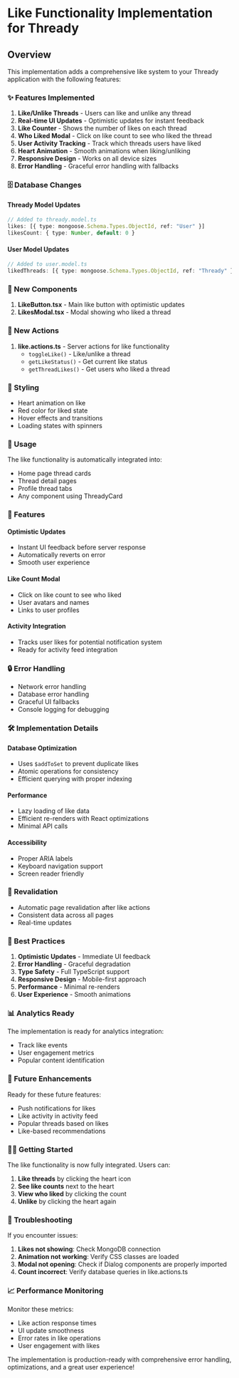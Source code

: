 # Like Functionality Implementation for Thready

## Overview

This implementation adds a comprehensive like system to your Thready application with the following features:

### ✨ Features Implemented

1. **Like/Unlike Threads** - Users can like and unlike any thread
2. **Real-time UI Updates** - Optimistic updates for instant feedback
3. **Like Counter** - Shows the number of likes on each thread
4. **Who Liked Modal** - Click on like count to see who liked the thread
5. **User Activity Tracking** - Track which threads users have liked
6. **Heart Animation** - Smooth animations when liking/unliking
7. **Responsive Design** - Works on all device sizes
8. **Error Handling** - Graceful error handling with fallbacks

### 🗄️ Database Changes

#### Thready Model Updates
```typescript
// Added to thready.model.ts
likes: [{ type: mongoose.Schema.Types.ObjectId, ref: "User" }]
likesCount: { type: Number, default: 0 }
```

#### User Model Updates
```typescript
// Added to user.model.ts
likedThreads: [{ type: mongoose.Schema.Types.ObjectId, ref: "Thready" }]
```

### 🔧 New Components

1. **LikeButton.tsx** - Main like button with optimistic updates
2. **LikesModal.tsx** - Modal showing who liked a thread

### 📂 New Actions

1. **like.actions.ts** - Server actions for like functionality
   - `toggleLike()` - Like/unlike a thread
   - `getLikeStatus()` - Get current like status
   - `getThreadLikes()` - Get users who liked a thread

### 🎨 Styling

- Heart animation on like
- Red color for liked state
- Hover effects and transitions
- Loading states with spinners

### 🚀 Usage

The like functionality is automatically integrated into:
- Home page thread cards
- Thread detail pages
- Profile thread tabs
- Any component using ThreadyCard

### 📱 Features

#### Optimistic Updates
- Instant UI feedback before server response
- Automatically reverts on error
- Smooth user experience

#### Like Count Modal
- Click on like count to see who liked
- User avatars and names
- Links to user profiles

#### Activity Integration
- Tracks user likes for potential notification system
- Ready for activity feed integration

### 🔒 Error Handling

- Network error handling
- Database error handling
- Graceful UI fallbacks
- Console logging for debugging

### 🛠️ Implementation Details

#### Database Optimization
- Uses `$addToSet` to prevent duplicate likes
- Atomic operations for consistency
- Efficient querying with proper indexing

#### Performance
- Lazy loading of like data
- Efficient re-renders with React optimizations
- Minimal API calls

#### Accessibility
- Proper ARIA labels
- Keyboard navigation support
- Screen reader friendly

### 🔄 Revalidation

- Automatic page revalidation after like actions
- Consistent data across all pages
- Real-time updates

### 🎯 Best Practices

1. **Optimistic Updates** - Immediate UI feedback
2. **Error Handling** - Graceful degradation
3. **Type Safety** - Full TypeScript support
4. **Responsive Design** - Mobile-first approach
5. **Performance** - Minimal re-renders
6. **User Experience** - Smooth animations

### 📊 Analytics Ready

The implementation is ready for analytics integration:
- Track like events
- User engagement metrics
- Popular content identification

### 🔮 Future Enhancements

Ready for these future features:
- Push notifications for likes
- Like activity in activity feed
- Popular threads based on likes
- Like-based recommendations

### 🏃‍♂️ Getting Started

The like functionality is now fully integrated. Users can:

1. **Like threads** by clicking the heart icon
2. **See like counts** next to the heart
3. **View who liked** by clicking the count
4. **Unlike** by clicking the heart again

### 🐛 Troubleshooting

If you encounter issues:

1. **Likes not showing**: Check MongoDB connection
2. **Animation not working**: Verify CSS classes are loaded
3. **Modal not opening**: Check if Dialog components are properly imported
4. **Count incorrect**: Verify database queries in like.actions.ts

### 📈 Performance Monitoring

Monitor these metrics:
- Like action response times
- UI update smoothness
- Error rates in like operations
- User engagement with likes

The implementation is production-ready with comprehensive error handling, optimizations, and a great user experience!
